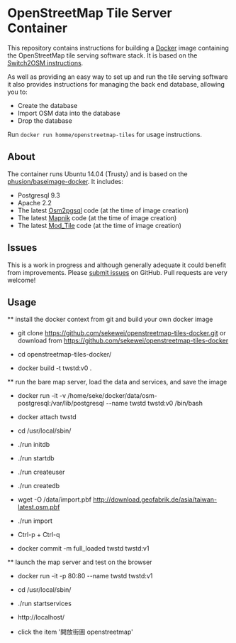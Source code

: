 # OpenStreetMap Tile Server Container

This repository contains instructions for building a
[Docker](https://www.docker.io/) image containing the OpenStreetMap tile
serving software stack.  It is based on the
[Switch2OSM instructions](http://switch2osm.org/serving-tiles/manually-building-a-tile-server-12-04/).

As well as providing an easy way to set up and run the tile serving software it
also provides instructions for managing the back end database, allowing you to:

* Create the database
* Import OSM data into the database
* Drop the database

Run `docker run homme/openstreetmap-tiles` for usage instructions.

## About

The container runs Ubuntu 14.04 (Trusty) and is based on the
[phusion/baseimage-docker](https://github.com/phusion/baseimage-docker).  It
includes:

* Postgresql 9.3
* Apache 2.2
* The latest [Osm2pgsql](http://wiki.openstreetmap.org/wiki/Osm2pgsql) code (at
  the time of image creation)
* The latest [Mapnik](http://mapnik.org/) code (at the time of image creation)
* The latest [Mod_Tile](http://wiki.openstreetmap.org/wiki/Mod_tile) code (at
  the time of image creation)

## Issues

This is a work in progress and although generally adequate it could benefit
from improvements.  Please
[submit issues](https://github.com/geo-data/openstreetmap-tiles-docker/issues)
on GitHub. Pull requests are very welcome!

## Usage

** install the docker context from git and build your own docker image
* git clone https://github.com/sekewei/openstreetmap-tiles-docker.git
  or download from https://github.com/sekewei/openstreetmap-tiles-docker

* cd openstreetmap-tiles-docker/
* docker build -t twstd:v0 .

**  run the bare map server, load the data and services, and save the image
* docker run -it -v /home/seke/docker/data/osm-postgresql:/var/lib/postgresql	--name twstd twstd:v0  /bin/bash

* docker attach twstd

* cd /usr/local/sbin/
* ./run initdb
* ./run startdb
* ./run createuser
* ./run createdb
* wget -O /data/import.pbf http://download.geofabrik.de/asia/taiwan-latest.osm.pbf
* ./run import
* Ctrl-p + Ctrl-q

* docker commit -m full_loaded twstd twstd:v1

**  launch the map server and test on the browser
* docker run -it -p 80:80  --name twstd  twstd:v1
* cd /usr/local/sbin/
* ./run startservices

* http://localhost/
* click the item '開放街圖 openstreetmap'


